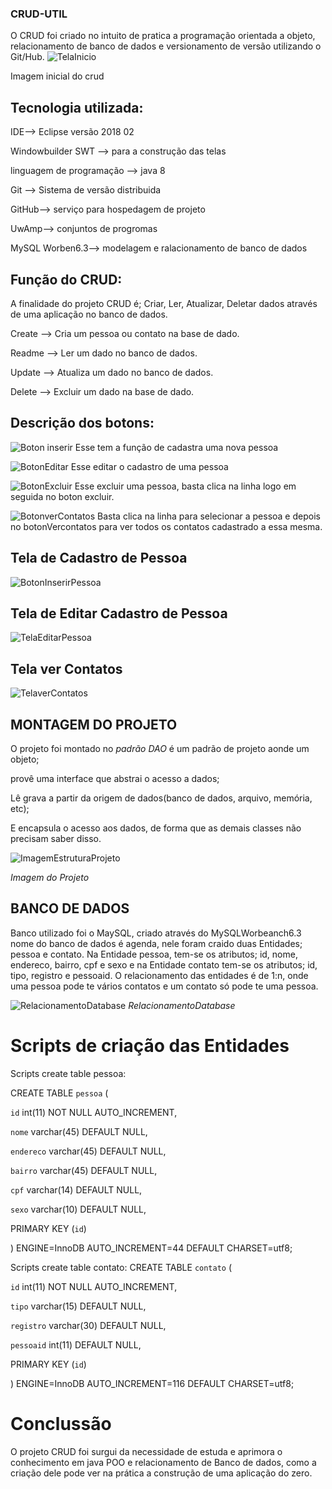 ### CRUD-UTIL
O CRUD foi criado no intuito de pratica a programação orientada a objeto, relacionamento de banco de dados e versionamento de versão utilizando o Git/Hub.
![TelaInicio](https://user-images.githubusercontent.com/48805256/56297862-8543f700-6107-11e9-92d0-8223c65dd7db.PNG)

Imagem inicial do crud

## Tecnologia utilizada:
IDE--> Eclipse versão 2018 02

Windowbuilder SWT --> para a construção das telas 

linguagem de programação --> java 8

Git --> Sistema de versão distribuida 

GitHub--> serviço para hospedagem de projeto

UwAmp--> conjuntos de progromas 

MySQL Worben6.3--> modelagem e ralacionamento de banco de dados

## Função do CRUD:
A finalidade do projeto CRUD é; Criar, Ler, Atualizar, Deletar dados através de uma aplicação no banco de dados.

Create --> Cria um pessoa ou contato na base de dado.

Readme --> Ler um dado no banco de dados.

Update --> Atualiza um dado no banco de dados.

Delete --> Excluir um dado na base de dado.

## Descrição dos botons:

![Boton inserir](https://user-images.githubusercontent.com/48805256/56298646-e9b38600-6108-11e9-8722-389a13c5dd34.PNG) Esse tem a função de cadastra uma nova pessoa

![BotonEditar](https://user-images.githubusercontent.com/48805256/56298903-5fb7ed00-6109-11e9-975e-1b67397b63f6.PNG) Esse editar o cadastro de uma pessoa

![BotonExcluir](https://user-images.githubusercontent.com/48805256/56299016-97269980-6109-11e9-84ab-26e29b880a53.PNG) Esse excluir uma pessoa, basta clica na linha logo em seguida no boton excluir.

![BotonverContatos](https://user-images.githubusercontent.com/48805256/56299145-d7861780-6109-11e9-9735-bd08b70ddc74.PNG) Basta clica na linha para selecionar a pessoa e depois no botonVercontatos para ver todos os contatos cadastrado a essa mesma.

## Tela de Cadastro de Pessoa
![BotonInserirPessoa](https://user-images.githubusercontent.com/48805256/56299686-e91bef00-610a-11e9-84f2-b5b2a67dbb3a.PNG)

## Tela de Editar Cadastro de Pessoa

![TelaEditarPessoa](https://user-images.githubusercontent.com/48805256/56300196-e40b6f80-610b-11e9-94dd-df3257e333a4.PNG)

## Tela ver Contatos

![TelaverContatos](https://user-images.githubusercontent.com/48805256/56300369-3c427180-610c-11e9-978a-403320b9eaae.PNG)

## MONTAGEM DO PROJETO
 O projeto foi montado no *padrão DAO* é um padrão de projeto aonde um objeto;
 
 provê uma interface que abstrai o acesso a dados;
 
 Lê grava a partir da origem de dados(banco de dados, arquivo, memória, etc);
 
 E encapsula o acesso aos dados, de forma que as demais classes não precisam saber disso.
 
 ![ImagemEstruturaProjeto](https://user-images.githubusercontent.com/48805256/56300572-93e0dd00-610c-11e9-828e-a889fa33586c.PNG)
 
 *Imagem do Projeto*
 
 ## BANCO DE DADOS
Banco utilizado foi o MaySQL, criado através do MySQLWorbeanch6.3 
nome do banco de dados é agenda, nele foram craido duas Entidades; pessoa e contato.
Na Entidade pessoa, tem-se os atributos; id, nome, endereco, bairro, cpf e sexo e na Entidade contato tem-se os atributos; id, tipo, registro e pessoaid.
O relacionamento das entidades é de 1:n, onde uma pessoa pode te vários contatos e um contato só pode te uma pessoa.

![RelacionamentoDatabase](https://user-images.githubusercontent.com/48805256/56301017-5a5ca180-610d-11e9-8fa5-f490d812c66d.PNG)
*RelacionamentoDatabase*

# Scripts de criação das Entidades

Scripts create table pessoa:

CREATE TABLE `pessoa` (

  `id` int(11) NOT NULL AUTO_INCREMENT,
  
  `nome` varchar(45) DEFAULT NULL,
  
  `endereco` varchar(45) DEFAULT NULL,
  
  `bairro` varchar(45) DEFAULT NULL,
  
  `cpf` varchar(14) DEFAULT NULL,
  
  `sexo` varchar(10) DEFAULT NULL,
  
  PRIMARY KEY (`id`)
  
) ENGINE=InnoDB AUTO_INCREMENT=44 DEFAULT CHARSET=utf8;

Scripts create table contato:
CREATE TABLE `contato` (

  `id` int(11) NOT NULL AUTO_INCREMENT,
  
  `tipo` varchar(15) DEFAULT NULL,
  
  `registro` varchar(30) DEFAULT NULL,
  
  `pessoaid` int(11) DEFAULT NULL,
  
  PRIMARY KEY (`id`)
  
) ENGINE=InnoDB AUTO_INCREMENT=116 DEFAULT CHARSET=utf8;


# Conclussão
O projeto CRUD foi surgui da necessidade de  estuda e aprimora o conhecimento em java POO e relacionamento de Banco de dados, como a criação dele pode ver na prática a construção de uma aplicação do zero.




 
 










